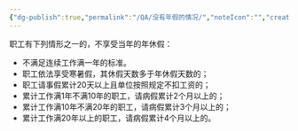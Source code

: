 ```yaml
---
{"dg-publish":true,"permalink":"/QA/没有年假的情况/","noteIcon":"","created":"2025-03-27T18:35:08.949+08:00"}
---
```


职工有下列情形之一的，不享受当年的年休假：  
- 不满足连续工作满一年的标准。
- 职工依法享受寒暑假，其休假天数多于年休假天数的；  
- 职工请事假累计20天以上且单位按照规定不扣工资的；  
- 累计工作满1年不满10年的职工，请病假累计2个月以上的； 
- 累计工作满10年不满20年的职工，请病假累计3个月以上的；  
- 累计工作满20年以上的职工，请病假累计4个月以上的。